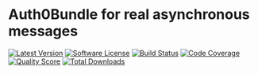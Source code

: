 # Auth0Bundle for real asynchronous messages

[![Latest Version](https://img.shields.io/github/release/Happyr/Auth0Bundle.svg?style=flat-square)](https://github.com/Happyr/Auth0Bundle/releases)
[![Software License](https://img.shields.io/badge/license-MIT-brightgreen.svg?style=flat-square)](LICENSE)
[![Build Status](https://img.shields.io/travis/Happyr/Auth0Bundle.svg?style=flat-square)](https://travis-ci.org/Happyr/Auth0Bundle)
[![Code Coverage](https://img.shields.io/scrutinizer/coverage/g/Happyr/Auth0Bundle.svg?style=flat-square)](https://scrutinizer-ci.com/g/Happyr/Auth0Bundle)
[![Quality Score](https://img.shields.io/scrutinizer/g/Happyr/Auth0Bundle.svg?style=flat-square)](https://scrutinizer-ci.com/g/Happyr/Auth0Bundle)
[![Total Downloads](https://img.shields.io/packagist/dt/auth0-bundle.svg?style=flat-square)](https://packagist.org/packages/auth0-bundle)

